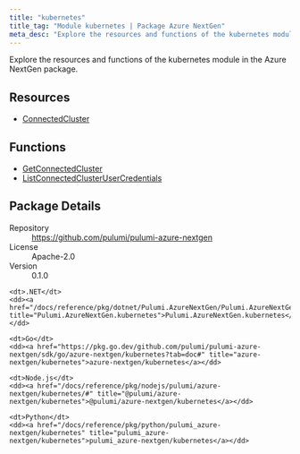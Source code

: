 ```yaml
---
title: "kubernetes"
title_tag: "Module kubernetes | Package Azure NextGen"
meta_desc: "Explore the resources and functions of the kubernetes module in the Azure NextGen package."
---
```


<!-- WARNING: this file was generated by Pulumi Docs Generator. -->
<!-- Do not edit by hand unless you're certain you know what you are doing! -->

Explore the resources and functions of the kubernetes module in the Azure NextGen package.

<h2 id="resources">Resources</h2>
<ul class="api">
    <li><a href="connectedcluster" title="ConnectedCluster"><span class="symbol resource"></span>ConnectedCluster</a></li>
</ul>

<h2 id="functions">Functions</h2>
<ul class="api">
    <li><a href="getconnectedcluster" title="GetConnectedCluster"><span class="symbol function"></span>GetConnectedCluster</a></li>
    <li><a href="listconnectedclusterusercredentials" title="ListConnectedClusterUserCredentials"><span class="symbol function"></span>ListConnectedClusterUserCredentials</a></li>
</ul>

<h2 id="package-details">Package Details</h2>
<dl class="package-details">
	<dt>Repository</dt>
	<dd><a href="https://github.com/pulumi/pulumi-azure-nextgen">https://github.com/pulumi/pulumi-azure-nextgen</a></dd>
	<dt>License</dt>
	<dd>Apache-2.0</dd>
	<dt>Version</dt>
	<dd>0.1.0</dd>
</dl>



<dl class="tabular">

    <dt>.NET</dt>
    <dd><a href="/docs/reference/pkg/dotnet/Pulumi.AzureNextGen/Pulumi.AzureNextGen.kubernetes.html" title="Pulumi.AzureNextGen.kubernetes">Pulumi.AzureNextGen.kubernetes</a></dd>

    <dt>Go</dt>
    <dd><a href="https://pkg.go.dev/github.com/pulumi/pulumi-azure-nextgen/sdk/go/azure-nextgen/kubernetes?tab=doc#" title="azure-nextgen/kubernetes">azure-nextgen/kubernetes</a></dd>

    <dt>Node.js</dt>
    <dd><a href="/docs/reference/pkg/nodejs/pulumi/azure-nextgen/kubernetes/#" title="@pulumi/azure-nextgen/kubernetes">@pulumi/azure-nextgen/kubernetes</a></dd>

    <dt>Python</dt>
    <dd><a href="/docs/reference/pkg/python/pulumi_azure-nextgen/kubernetes" title="pulumi_azure-nextgen/kubernetes">pulumi_azure-nextgen/kubernetes</a></dd>

</dl>

